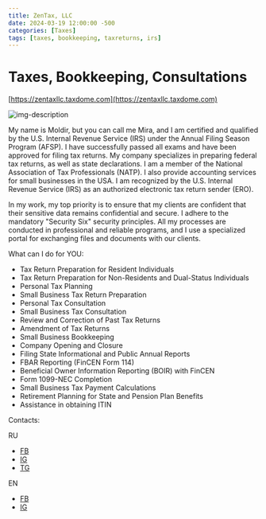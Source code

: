 ```yaml
---
title: ZenTax, LLC
date: 2024-03-19 12:00:00 -500
categories: [Taxes]
tags: [taxes, bookkeeping, taxreturns, irs]
---
```


# Taxes, Bookkeeping, Consultations

[https://zentaxllc.taxdome.com](https://zentaxllc.taxdome.com)

![img-description](https://zentaxllc.taxdome.com/#&gid=1&pid=1)

My name is Moldir, but you can call me Mira, and I am certified and qualified by the U.S. Internal Revenue Service (IRS) under the Annual Filing Season Program (AFSP). I have successfully passed all exams and have been approved for filing tax returns. My company specializes in preparing federal tax returns, as well as state declarations. I am a member of the National Association of Tax Professionals (NATP). I also provide accounting services for small businesses in the USA. I am recognized by the U.S. Internal Revenue Service (IRS) as an authorized electronic tax return sender (ERO).

In my work, my top priority is to ensure that my clients are confident that their sensitive data remains confidential and secure. I adhere to the mandatory "Security Six" security principles. All my processes are conducted in professional and reliable programs, and I use a specialized portal for exchanging files and documents with our clients.

What can I do for YOU:
* Tax Return Preparation for Resident Individuals
* Tax Return Preparation for Non-Residents and Dual-Status Individuals
* Personal Tax Planning
* Small Business Tax Return Preparation
* Personal Tax Consultation
* Small Business Tax Consultation
* Review and Correction of Past Tax Returns
* Amendment of Tax Returns
* Small Business Bookkeeping
* Company Opening and Closure
* Filing State Informational and Public Annual Reports
* FBAR Reporting (FinCEN Form 114)
* Beneficial Owner Information Reporting (BOIR) with FinCEN
* Form 1099-NEC Completion
* Small Business Tax Payment Calculations
* Retirement Planning for State and Pension Plan Benefits
* Assistance in obtaining ITIN




Contacts:

RU
* [FB](https://www.facebook.com/profile.php?id=61555961622554)
* [IG](https://www.instagram.com/zentaxusa/)
* [TG](https://t.me/zentaxusa)

EN
* [FB](https://www.facebook.com/profile.php?id=61556786664082)
* [IG](https://www.instagram.com/zentaxcom/)